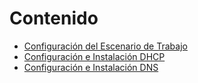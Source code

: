 # Contenido 

- [Configuración del Escenario de Trabajo](./1-actividad-1_escenario/README.md)
- [Configuración e Instalación DHCP](./2-actividad-2_dhcp/README.md)
- [Configuración e Instalación DNS](./3-actividad-3_dns/README.md)


